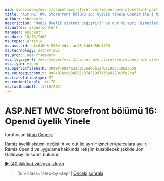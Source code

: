 ```yaml
---
uid: mvc/videos/mvc-1/aspnet-mvc-storefront/aspnet-mvc-storefront-part-16-membership-redo-with-openid
title: "ASP.NET MVC Storefront bölümü 16: Üyelik Yinele Openıd ile | Microsoft Docs"
author: robconery
description: "Ramiz üyelik sistemi değiştirir ve out üç ayrı Hizmetleri/parçalara ayırır. Ramiz sonra bulunur Openıd hakkında iletişim kurabilecek şekilde Jon Galloway ile ve imple nasıl..."
ms.author: aspnetcontent
manager: wpickett
ms.date: 10/16/2008
ms.topic: article
ms.assetid: afc038e6-555e-4dfa-ae45-f4d3d50e8f96
ms.technology: dotnet-mvc
ms.prod: .net-framework
msc.legacyurl: /mvc/videos/mvc-1/aspnet-mvc-storefront/aspnet-mvc-storefront-part-16-membership-redo-with-openid
msc.type: video
ms.openlocfilehash: 384ef488a4a2ac0b3eeb6b12f6219ac718627558
ms.sourcegitcommit: 9a9483aceb34591c97451997036a9120c3fe2baf
ms.translationtype: MT
ms.contentlocale: tr-TR
ms.lasthandoff: 11/10/2017
---
```

<a name="aspnet-mvc-storefront-part-16-membership-redo-with-openid"></a>ASP.NET MVC Storefront bölümü 16: Openıd üyelik Yinele
====================
tarafından [kitap Conery](https://github.com/robconery)

Ramiz üyelik sistemi değiştirir ve out üç ayrı Hizmetleri/parçalara ayırır. Ramiz Openıd ve uygulama hakkında iletişim kurabilecek şekilde Jon Galloway ile sonra bulunur.

[&#9654; (40 dakika) videoyu izleyin](https://channel9.msdn.com/Blogs/ASP-NET-Site-Videos/aspnet-mvc-storefront-part-16-membership-redo-with-openid)

>[!div class="step-by-step"]
[Önceki](aspnet-mvc-storefront-part-15-public-code-review.md)
[sonraki](aspnet-mvc-storefront-part-17-checkout-with-jeff-atwood.md)
